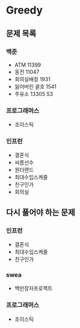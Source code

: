 # Greedy

## 문제 목록

### 백준

- ATM 11399
- 동전 11047
- 회의실배정 1931
- 잃어버린 괄호 1541
- 주유소 13305 S3

### 프로그래머스

- 조이스틱

### 인프런

- 결혼식
- 씨름선수
- 원더랜드
- 최대수입스케줄
- 친구인가
- 회의실

## 다시 풀어야 하는 문제

### 인프런

- 결혼식
- 최대수입스케줄
- 친구인가

### swea

- 백만장자프로젝트

### 프로그래머스

- 조이스틱 